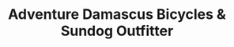 ---
title: "Adventure Damascus Bicycles & Sundog Outfitter"
url: /damascus/adventure-damascus-bicycles-und-sundog-outfitter/
shop: Outdoor
---
